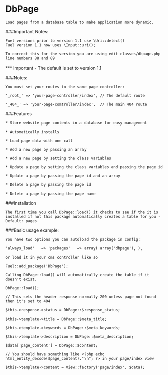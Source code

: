 # DbPage

    Load pages from a database table to make application more dynamic.

###Important Notes:

    Fuel versions prior to version 1.1 use \Uri::detect()
    Fuel version 1.1 now uses \Input::uri();

    To correct this for the version you are using edit classes/dbpage.php line numbers 88 and 89

*** Important - The default is set to version 1.1

###Notes:

    You must set your routes to the same page controller:

    '_root_' => 'your-page-controller/index', // The default route

    '_404_' => 'your-page-comtroller/index',  // The main 404 route


###Features

    * Store website page contents in a database for easy management

    * Automatically installs

    * Load page data with one call

    * Add a new page by passing an array

    * Add a new page by setting the class variables

    * Update a page by setting the class variables and passing the page id

    * Update a page by passing the page id and an array

    * Delete a page by passing the page id

    * Delete a page by passing the page name


###Installation

    The first time you call DbPage::load() it checks to see if the it is installed if not this package automatically creates a table for you - Default: pages


###Basic usage example:

    You have two options you can autoload the package in config:

    'always_load'	=> 'packages'	=> array( array('dbpage'), ),

    or load it in your cms controller like so

    Fuel::add_package('DbPage');

    Calling DbPage::load() will automatically create the table if it doesn't exist.

    DbPage::load();

    // This sets the header response normally 200 unless page not found then it's set to 404

    $this->response->status = DbPage::$response_status;

    $this->template->title = DbPage::$meta_title;

    $this->template->keywords = DbPage::$meta_keywords;

    $this->template->description = DbPage::$meta_description;

    $data['page_content'] = DbPage::$content;

    // You should have something like <?php echo html_entity_decode($page_content)."\n"; ?> in your page/index view

    $this->template->content = View::factory('page/index', $data);